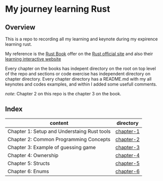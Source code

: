 # My journey learning Rust

## Overview

This is a repo to recording all my learning and keynote during my expirence learning rust.

My reference is the [Rust Book](https://doc.rust-lang.org/book/) offer on the [Rust official site](https://www.rust-lang.org/) and also their [learning interactive website](https://rust-book.cs.brown.edu/)

Every chapter on the books has indepent directory on the root on top level of the repo and sections or code exercise has independent directory on chapter directory. Every chapter directory has a README.md with my all keynotes and codes examples, and within I added some usefull comments.

*note*: Chapter 2 on this repo is the chapter 3 on the book.

## Index

| content   | directory |
| --------- | --------- |
| Chapter 1: Setup and Understaing Rust tools | [chapter-1]( /chapter-1 ) |
| Chapter 2: Common Programming Concepts | [chapter-2]( /chapter-2 ) |
| Chapter 3: Example of guessing game| [chapter-3]( /chapter-3 ) |
| Chapter 4: Ownership | [chapter-4]( /chapter-4 ) |
| Chapter 5: Structs | [chapter-5]( /chapter-5 ) |
| Chapter 6: Enums | [chapter-6]( /chapter-6 ) |
